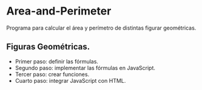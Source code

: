# Area-and-Perimeter
Programa para calcular el área y perímetro de distintas figurar geométricas.

## Figuras Geométricas.

- Primer paso: definir las fórmulas.
- Segundo paso: implementar las fórmulas en JavaScript.
- Tercer paso: crear funciones.
- Cuarto paso: integrar JavaScript con HTML.
